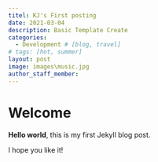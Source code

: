 ```yaml
---
titel: KJ's First posting
date: 2021-03-04
description: Basic Template Create
categories:
  - Development # [blog, travel]
# tags: [hot, summer]
layout: post
image: images\music.jpg
author_staff_member: 
---
```


# Welcome

**Hello world**, this is my first Jekyll blog post.

I hope you like it!